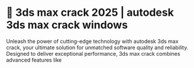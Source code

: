 # 🚀 3ds max crack 2025 | autodesk 3ds max crack windows

Unleash the power of cutting-edge technology with autodesk 3ds max crack, your ultimate solution for unmatched software quality and reliability. Designed to deliver exceptional performance, 3ds max crack combines advanced features like
